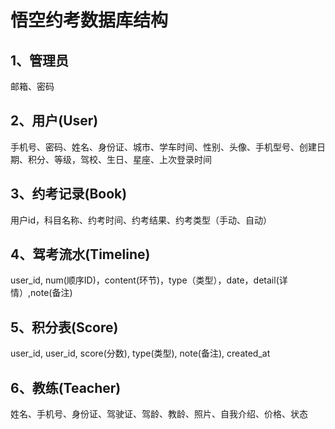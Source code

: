 # 悟空约考数据库结构


## 1、管理员
邮箱、密码

## 2、用户(User)
手机号、密码、姓名、身份证、城市、学车时间、性别、头像、手机型号、创建日期、积分、等级，驾校、生日、星座、上次登录时间

## 3、约考记录(Book)
用户id，科目名称、约考时间、约考结果、约考类型（手动、自动）

## 4、驾考流水(Timeline)
user_id, num(顺序ID)，content(环节)，type（类型），date，detail(详情）,note(备注)

## 5、积分表(Score)
user_id, user_id, score(分数), type(类型), note(备注), created_at 

## 6、教练(Teacher)
姓名、手机号、身份证、驾驶证、驾龄、教龄、照片、自我介绍、价格、状态

